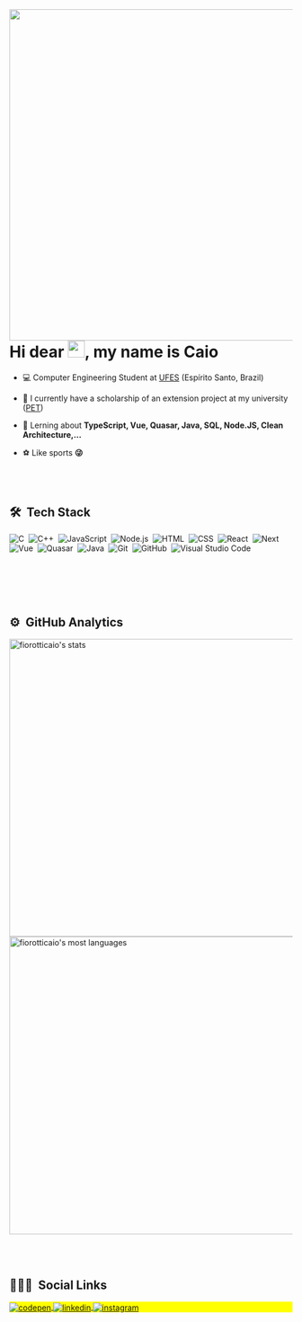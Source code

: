 <img align="right" height="590em" src="https://raw.githubusercontent.com/gist/fiorotticaio/819a1999ba1d98c863fa75b0504d819e/raw/a5f1e2f0c58e8e868d9b7e7d095e98a86ef6c346/githubcard.svg"/>
<h1 align="left">Hi dear <img src="https://raw.githubusercontent.com/kaueMarques/kaueMarques/master/hi.gif" width="30px" height="30px">, my name is Caio</h1>
<!-- <p align="left"> <img src="https://komarev.com/ghpvc/?username=fiorotticaio&color=yellow" alt="Profile views" /> </p> -->

- 💻 Computer Engineering Student at [UFES](https://www.ufes.br/) (Espírito Santo, Brazil)

- 🔭 I currently have a scholarship of an extension project at my university ([PET](https://pet.inf.ufes.br/))

- 💬 Lerning about **TypeScript, Vue, Quasar, Java, SQL, Node.JS, Clean Architecture,...**

- ⚽ Like sports **😜**

<br><br>

## 🛠 &nbsp;Tech Stack

![C](https://img.shields.io/badge/-C-05122A?style=flat&logo=C)&nbsp;
![C++](https://img.shields.io/badge/-C++-05122A?style=flat&logo=c++)&nbsp;
![JavaScript](https://img.shields.io/badge/-JavaScript-05122A?style=flat&logo=javascript)&nbsp;
![Node.js](https://img.shields.io/badge/-Node.js-05122A?style=flat&logo=node.js)&nbsp;
![HTML](https://img.shields.io/badge/-HTML-05122A?style=flat&logo=HTML5)&nbsp;
![CSS](https://img.shields.io/badge/-CSS-05122A?style=flat&logo=CSS3&logoColor=1572B6)&nbsp;
![React](https://img.shields.io/badge/-React-05122A?style=flat&logo=react)&nbsp;
![Next](https://img.shields.io/badge/-Next-05122A?style=flat&logo=nextjs)&nbsp;
![Vue](https://img.shields.io/badge/-Vue-05122A?style=flat&logo=vuejs)&nbsp;
![Quasar](https://img.shields.io/badge/-Quasar-05122A?style=flat&logo=quasar)&nbsp;
![Java](https://img.shields.io/badge/-Java-05122A?style=flat&logo=java)&nbsp;
![Git](https://img.shields.io/badge/-Git-05122A?style=flat&logo=git)&nbsp;
![GitHub](https://img.shields.io/badge/-GitHub-05122A?style=flat&logo=github)&nbsp;
![Visual Studio Code](https://img.shields.io/badge/-Visual%20Studio%20Code-05122A?style=flat&logo=visual-studio-code&logoColor=007ACC)&nbsp;

<br><br>
<br><br>

## ⚙️ &nbsp;GitHub Analytics

<p align="left">
<img width="530em" src="https://github-readme-stats.vercel.app/api?username=fiorotticaio&show_icons=true&theme=dracula" alt="fiorotticaio's stats"/>
<img width="530em" src="https://github-readme-stats.vercel.app/api/top-langs/?username=fiorotticaio&layout=compact&theme=dracula" alt="fiorotticaio's most languages"/>
</p>

<br><br>

## 👨🏽‍🦲 &nbsp;Social Links

<p align="left" style="background:yellow">
<a href="https://codepen.io/fiorotticaio" target="_blank">
  <img align="center" src="https://img.shields.io/badge/-fiorotticaio-05122A?style=flat&logo=codepen" alt="codepen"/>
</a>
<a href="https://linkedin.com/in/fiorotticaio" target="_blank">
  <img align="center" src="https://img.shields.io/badge/-fiorotticaio-05122A?style=flat&logo=linkedin" alt="linkedin"/>
</a>
<a href="https://instagram.com/fiorotticaio" target="_blank">
 <img align="center" src="https://img.shields.io/badge/-fiorotticaio-05122A?style=flat&logo=instagram" alt="instagram"/>
</a>
</p>


<!--
**fiorotticaio/fiorotticaio** is a ✨ _special_ ✨ repository because its `README.md` (this file) appears on your GitHub profile.

Here are some ideas to get you started:

- 🔭 I’m currently working on ...
- 🌱 I’m currently learning ...
- 👯 I’m looking to collaborate on ...
- 🤔 I’m looking for help with ...
- 💬 Ask me about ...
- 📫 How to reach me: ...
- 😄 Pronouns: ...
- ⚡ Fun fact: ...
-->
